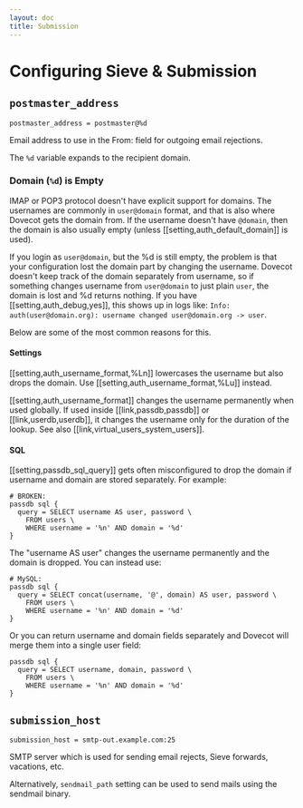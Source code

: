 ```yaml
---
layout: doc
title: Submission
---
```


# Configuring Sieve & Submission

## `postmaster_address`

`postmaster_address = postmaster@%d`

Email address to use in the From: field for outgoing email rejections.

The `%d` variable expands to the recipient domain.

### Domain (`%d`) is Empty

IMAP or POP3 protocol doesn't have explicit support for domains. The
usernames are commonly in `user@domain` format, and that is also where
Dovecot gets the domain from. If the username doesn't have `@domain`, then
the domain is also usually empty (unless [[setting,auth_default_domain]]
is used).

If you login as `user@domain`, but the %d is still empty, the problem is
that your configuration lost the domain part by changing the username.
Dovecot doesn't keep track of the domain separately from username, so if
something changes username from `user@domain` to just plain `user`, the
domain is lost and %d returns nothing. If you have [[setting,auth_debug,yes]],
this shows up in logs like:
`Info: auth(user@domain.org): username changed user@domain.org -> user`.

Below are some of the most common reasons for this.

#### Settings

[[setting,auth_username_format,%Ln]] lowercases the username but also drops
the domain. Use [[setting,auth_username_format,%Lu]] instead.

[[setting,auth_username_format]] changes the username permanently when used
globally. If used inside [[link,passdb,passdb]] or [[link,userdb,userdb]], it
changes the username only for the duration of the lookup. See also
[[link,virtual_users_system_users]].

#### SQL

[[setting,passdb_sql_query]] gets often misconfigured to drop the domain if
username and domain are stored separately. For example:

```[dovecot.conf]
# BROKEN:
passdb sql {
  query = SELECT username AS user, password \
    FROM users \
    WHERE username = '%n' AND domain = '%d'
}
```

The "username AS user" changes the username permanently and the domain
is dropped. You can instead use:

```[dovecot.conf]
# MySQL:
passdb sql {
  query = SELECT concat(username, '@', domain) AS user, password \
    FROM users \
    WHERE username = '%n' AND domain = '%d'
}
```

Or you can return username and domain fields separately and Dovecot will
merge them into a single user field:

```[dovecot.conf]
passdb sql {
  query = SELECT username, domain, password \
    FROM users \
    WHERE username = '%n' AND domain = '%d'
}
```

## `submission_host`

`submission_host = smtp-out.example.com:25`

SMTP server which is used for sending email rejects, Sieve forwards,
vacations, etc.

Alternatively, `sendmail_path` setting can be used to send mails using the
sendmail binary.

